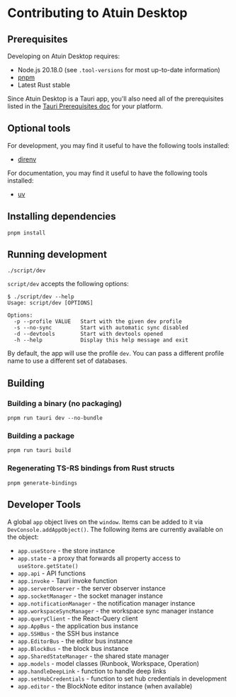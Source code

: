 # Contributing to Atuin Desktop

## Prerequisites

Developing on Atuin Desktop requires:

* Node.js 20.18.0 (see `.tool-versions` for most up-to-date information)
* [pnpm](https://pnpm.io/installation)
* Latest Rust stable

Since Atuin Desktop is a Tauri app, you'll also need all of the prerequisites listed in the [Tauri Prerequisites doc](https://tauri.app/start/prerequisites/) for your platform.

## Optional tools

For development, you may find it useful to have the following tools installed:

* [direnv](https://direnv.net/)

For documentation, you may find it useful to have the following tools installed:

* [uv](https://docs.astral.sh/uv/#installation)

## Installing dependencies

```
pnpm install
```

## Running development

```
./script/dev
```

`script/dev` accepts the following options:

```
$ ./script/dev --help
Usage: script/dev [OPTIONS]

Options:
  -p --profile VALUE   Start with the given dev profile
  -s --no-sync         Start with automatic sync disabled
  -d --devtools        Start with devtools opened
  -h --help            Display this help message and exit
```

By default, the app will use the profile `dev`. You can pass a different profile name to use a different set of databases.

## Building

### Building a binary (no packaging)

```
pnpm run tauri dev --no-bundle
```

### Building a package

```
pnpm run tauri build
```

### Regenerating TS-RS bindings from Rust structs

```
pnpm generate-bindings
```

## Developer Tools

A global `app` object lives on the `window`. Items can be added to it via `DevConsole.addAppObject()`. The following items are currently available on the object:

* `app.useStore` - the store instance
* `app.state` - a proxy that forwards all property access to `useStore.getState()`
* `app.api` - API functions
* `app.invoke` - Tauri invoke function
* `app.serverObserver` - the server observer instance
* `app.socketManager` - the socket manager instance
* `app.notificationManager` - the notification manager instance
* `app.workspaceSyncManager` - the workspace sync manager instance
* `app.queryClient` - the React-Query client
* `app.AppBus` - the application bus instance
* `app.SSHBus` - the SSH bus instance
* `app.EditorBus` - the editor bus instance
* `app.BlockBus` - the block bus instance
* `app.SharedStateManager` - the shared state manager
* `app.models` - model classes (Runbook, Workspace, Operation)
* `app.handleDeepLink` - function to handle deep links
* `app.setHubCredentials` - function to set hub credentials in development
* `app.editor` - the BlockNote editor instance (when available)
